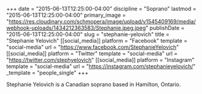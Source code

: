 +++
date = "2015-06-13T12:25:00-04:00"
discipline = "Soprano"
lastmod = "2015-06-13T12:25:00-04:00"
primary_image = "https://res.cloudinary.com/schmopera/image/upload/v1545409169/media/webhook-uploads/1434212363583/Stephanie.jpeg.jpeg"
publishDate = "2015-06-13T12:25:00-04:00"
slug = "stephanie-yelovich"
title = "Stephanie Yelovich"
[[social_media]]
platform = "Facebook"
template = "social-media"
url = "https://www.facebook.com/StephanieYelovich"
[[social_media]]
platform = "Twitter"
template = "social-media"
url = "https://twitter.com/stephyelovich"
[[social_media]]
platform = "Instagram"
template = "social-media"
url = "https://instagram.com/stephanieyelovich/"
_template = "people_single"
+++

Stephanie Yelovich is a Canadian soprano based in Hamilton, Ontario. 
